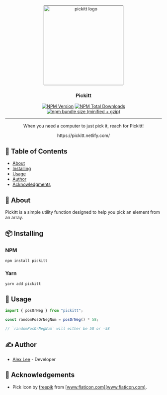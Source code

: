<p align="center">
  <a href="" rel="noopener">
 <img width=256px height=256px src="https://res.cloudinary.com/alexlee-dev/image/upload/v1584569795/pick.svg" alt="pickitt logo"></a>
</p>

<h3 align="center">Pickitt</h3>

<div align="center">

[![NPM Version][npm-image]][npm-url] [![NPM Total Downloads][npm-downloads]][npm-url] [![npm bundle size (minified + gzip)][size-image]][npm-url]

</div>

---

<p align="center"> When you need a computer to just pick it, reach for Pickitt!
    <br> 
</p>

<div align="center">https://pickitt.netlify.com/</div>

## 📝 Table of Contents

- [About](#about)
- [Installing](#installing)
- [Usage](#usage)
- [Author](#author)
- [Acknowledgments](#acknowledgement)

## 🧐 About <a name="about"></a>

Pickitt is a simple utility function designed to help you pick an element from an array.

## 📦 Installing <a name="installing"></a>

### NPM

```sh
npm install pickitt
```

### Yarn

```sh
yarn add pickitt
```

## 🎈 Usage <a name="usage"></a>

```js
import { posOrNeg } from "pickitt";

const randomPosOrNegNum = posOrNeg() * 58;

// `randomPosOrNegNum` will either be 58 or -58
```

## ✍️ Author <a name="author"></a>

- [Alex Lee](https://github.com/alexlee-dev) - Developer

## 🎉 Acknowledgements <a name="acknowledgement"></a>

- Pick Icon by [freepik](http://www.freepik.com) from [www.flaticon.com](www.flaticon.com).

[npm-image]: https://img.shields.io/npm/v/pickitt.svg
[npm-downloads]: https://img.shields.io/npm/dt/pickitt.svg
[npm-url]: https://www.npmjs.com/package/pickitt
[size-image]: https://img.shields.io/bundlephobia/minzip/pickitt.svg
[pickitt-icon]: https://github.com/alexlee-dev/pickitt/raw/master/pickitt.svg
